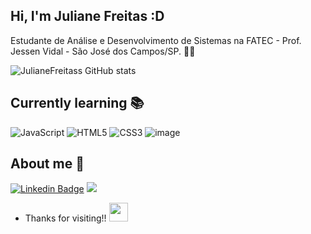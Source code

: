 ## Hi, I'm Juliane Freitas :D

 

Estudante de Análise e Desenvolvimento de Sistemas na FATEC - Prof. Jessen Vidal - São José dos Campos/SP. :woman_technologist:


![JulianeFreitass GitHub stats](https://github-readme-stats.vercel.app/api?username=JulianeFreitass&theme=tokyonight&show_icons=true) 

## Currently learning 	:books:

![JavaScript](https://img.shields.io/badge/javascript-%23323330.svg?style=for-the-badge&logo=javascript&logoColor=%23F7DF1E) ![HTML5](https://img.shields.io/badge/html5-%23E34F26.svg?style=for-the-badge&logo=html5&logoColor=white) ![CSS3](https://img.shields.io/badge/css3-%231572B6.svg?style=for-the-badge&logo=css3&logoColor=white) ![image](https://img.shields.io/badge/React-20232A?style=for-the-badge&logo=react&logoColor=61DAFB)




## About me :woman:
[![Linkedin Badge](https://img.shields.io/badge/-LinkedIn-blue?style=flat-square&logo=Linkedin&logoColor=white&link=https://www.linkedin.com/in/juliane-freitas-9b6287163/)](https://www.linkedin.com/in/juliane-freitas-9b6287163/) <a href="mailto:<juliane.freitas55@gmail.com>" alt="gmail" target="_blank">
<img src="https://img.shields.io/badge/-Gmail-FF0000?style=flat-square&labelColor=FF0000&logo=gmail&logoColor=white&link=mailto:juliane.freitas55@gmail.com" />
</a>


- Thanks for visiting!! <a target="_blank" rel="noopener noreferrer" href="https://raw.githubusercontent.com/MartinHeinz/MartinHeinz/master/wave.gif"><img src="https://raw.githubusercontent.com/MartinHeinz/MartinHeinz/master/wave.gif" width="30px" style="max-width: 100%;"></a>
